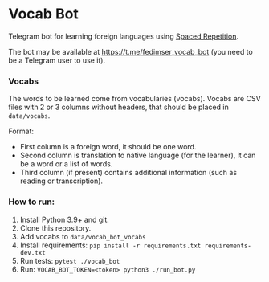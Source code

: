 # Vocab Bot
Telegram bot for learning foreign languages using 
[Spaced Repetition](https://en.wikipedia.org/wiki/Spaced_repetition).

The bot may be available at https://t.me/fedimser_vocab_bot (you need to be a Telegram user to use
it).

### Vocabs

The words to be learned come from vocabularies (vocabs). Vocabs are CSV files with 2 or 3 columns 
without headers, that should be placed in `data/vocabs`.

Format:
 * First column is a foreign word, it should be one word.
 * Second column is translation to native language (for the learner), it can be a word or 
a list of words.
 * Third column (if present) contains additional information (such as reading or transcription).

### How to run:

1. Install Python 3.9+ and git.
2. Clone this repository.
3. Add vocabs to `data/vocab_bot_vocabs`
4. Install requirements: `pip install -r requirements.txt requirements-dev.txt`
5. Run tests: `pytest ./vocab_bot`
6. Run: `VOCAB_BOT_TOKEN=<token> python3 ./run_bot.py`
